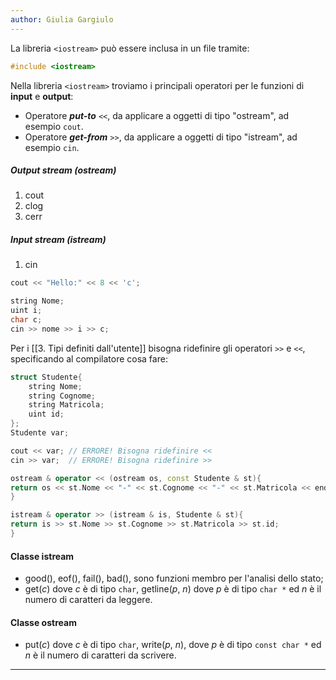 ```yaml
---
author: Giulia Gargiulo
---
```



La libreria `<iostream>` può essere inclusa in un file tramite:
```cpp
#include <iostream>
```

Nella libreria `<iostream>` troviamo i principali operatori per le funzioni di **input** e **output**:

- Operatore ***put-to*** `<<`, da applicare a oggetti di tipo "ostream", ad esempio `cout`.
- Operatore ***get-from*** `>>`, da applicare a oggetti di tipo "istream", ad esempio `cin`.
##### Output stream (ostream)
1. cout
2. clog
3. cerr
##### Input stream (istream)
1. cin

```cpp
cout << "Hello:" << 8 << 'c';

string Nome;
uint i;
char c;
cin >> nome >> i >> c;
```

Per i [[3. Tipi definiti dall'utente]] bisogna ridefinire gli operatori `>>` e `<<`, specificando al compilatore cosa fare:
```cpp
struct Studente{
	string Nome;
	string Cognome;
	string Matricola;
	uint id;
};
Studente var;

cout << var; // ERRORE! Bisogna ridefinire <<
cin >> var;  // ERRORE! Bisogna ridefinire >>

ostream & operator << (ostream os, const Studente & st){
return os << st.Nome << "-" << st.Cognome << "-" << st.Matricola << endl;
}

istream & operator >> (istream & is, Studente & st){
return is >> st.Nome >> st.Cognome >> st.Matricola >> st.id;
}
```

#### Classe istream

- good(), eof(), fail(), bad(), sono funzioni membro per l'analisi dello stato;
- get($c$) dove $c$ è di tipo `char`, getline($p$, $n$) dove $p$ è di tipo `char *`  ed $n$ è il numero di caratteri da leggere.

#### Classe ostream
- put($c$) dove $c$ è di tipo `char`, write($p$, $n$), dove $p$ è di tipo `const char *` ed $n$ è il numero di caratteri da scrivere.
---
